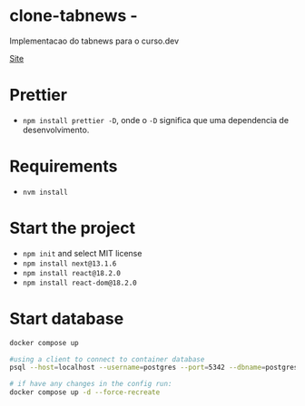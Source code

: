 # clone-tabnews -

Implementacao do tabnews para o curso.dev

[Site](https://clone-tabnews-eight-blue.vercel.app/)

# Prettier

- `npm install prettier -D`, onde o `-D` significa que uma dependencia de desenvolvimento.

# Requirements

- `nvm install`

# Start the project

- `npm init` and select MIT license
- `npm install next@13.1.6`
- `npm install react@18.2.0`
- `npm install react-dom@18.2.0`

# Start database
```bash
docker compose up

#using a client to connect to container database
psql --host=localhost --username=postgres --port=5342 --dbname=postgres

# if have any changes in the config run:
docker compose up -d --force-recreate
```